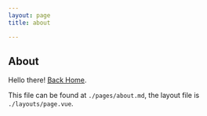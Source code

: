 ```yaml
---
layout: page
title: about

---
```

## About

Hello there! [Back Home](./index.md).

This file can be found at `./pages/about.md`, the layout file is `./layouts/page.vue`.